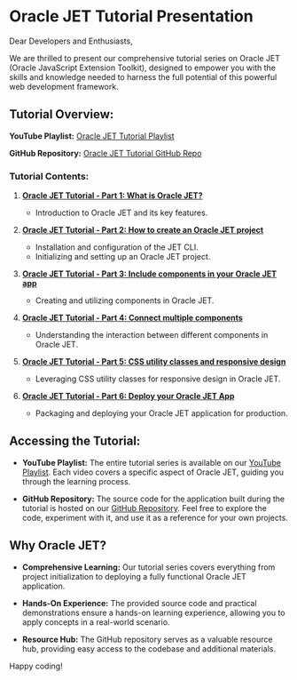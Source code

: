# Oracle JET Tutorial Presentation

Dear Developers and Enthusiasts,

We are thrilled to present our comprehensive tutorial series on Oracle JET (Oracle JavaScript Extension Toolkit), designed to empower you with the skills and knowledge needed to harness the full potential of this powerful web development framework.

## Tutorial Overview:

**YouTube Playlist:** [Oracle JET Tutorial Playlist](https://youtube.com/playlist?list=PLTWHFhnVqDGIvFtvSPUplC5J3KaTs0uPL&si=jexok3RI8-k7Tt_A)

**GitHub Repository:** [Oracle JET Tutorial GitHub Repo](https://github.com/fernando801/jet-tutorial)

### Tutorial Contents:

1. **[Oracle JET Tutorial - Part 1: What is Oracle JET?](https://youtu.be/[video_id])**  
   - Introduction to Oracle JET and its key features.

2. **[Oracle JET Tutorial - Part 2: How to create an Oracle JET project](https://youtu.be/[video_id])**  
   - Installation and configuration of the JET CLI.
   - Initializing and setting up an Oracle JET project.

3. **[Oracle JET Tutorial - Part 3: Include components in your Oracle JET app](https://youtu.be/[video_id])**  
   - Creating and utilizing components in Oracle JET.

4. **[Oracle JET Tutorial - Part 4: Connect multiple components](https://youtu.be/[video_id])**  
   - Understanding the interaction between different components in Oracle JET.

5. **[Oracle JET Tutorial - Part 5: CSS utility classes and responsive design](https://youtu.be/[video_id])**  
   - Leveraging CSS utility classes for responsive design in Oracle JET.

6. **[Oracle JET Tutorial - Part 6: Deploy your Oracle JET App](https://youtu.be/[video_id])**  
   - Packaging and deploying your Oracle JET application for production.

## Accessing the Tutorial:

- **YouTube Playlist:** The entire tutorial series is available on our [YouTube Playlist](https://youtube.com/playlist?list=PLTWHFhnVqDGIvFtvSPUplC5J3KaTs0uPL&si=jexok3RI8-k7Tt_A). Each video covers a specific aspect of Oracle JET, guiding you through the learning process.

- **GitHub Repository:** The source code for the application built during the tutorial is hosted on our [GitHub Repository](https://github.com/fernando801/jet-tutorial). Feel free to explore the code, experiment with it, and use it as a reference for your own projects.

## Why Oracle JET?

- **Comprehensive Learning:** Our tutorial series covers everything from project initialization to deploying a fully functional Oracle JET application.

- **Hands-On Experience:** The provided source code and practical demonstrations ensure a hands-on learning experience, allowing you to apply concepts in a real-world scenario.

- **Resource Hub:** The GitHub repository serves as a valuable resource hub, providing easy access to the codebase and additional materials.

Happy coding!
